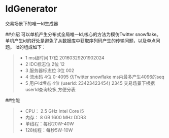 # IdGenerator
交易场景下的唯一Id生成器

##介绍
可以单机产生分布式全局唯一Id,核心的方法为模仿Twitter snowflake。单机产生id的好处是避免了从数据库中获取序列码产生的传输问题，以及单点问题。
Id的组成如下：
 >* 1 ms级时间 17位 20160329201902024
 >* 2 IDC标志位 2位 12
 >* 3 服务器标志位 3位 002
 >* 4 流水码 4位 0-4095 仿Twitter snowflake ms内最多产生4096的seq
 >* 5 用户Id埋点 4位 (userId: 23423423454) 2345 交易场景下根据userId查询较多,方便分表

##性能
>* CPU： 2.5 GHz Intel Core i5
>* 内存： 8 GB 1600 MHz DDR3
>* 单线程：每秒20W-40W
>* 128线程：每秒5W-10W
